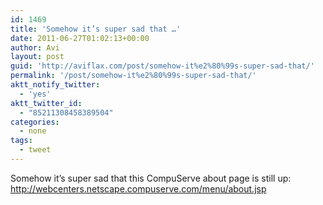 ```yaml
---
id: 1469
title: 'Somehow it’s super sad that …'
date: 2011-06-27T01:02:13+00:00
author: Avi
layout: post
guid: 'http://aviflax.com/post/somehow-it%e2%80%99s-super-sad-that/'
permalink: '/post/somehow-it%e2%80%99s-super-sad-that/'
aktt_notify_twitter:
  - 'yes'
aktt_twitter_id:
  - "85211308458389504"
categories:
  - none
tags:
  - tweet
---
```

Somehow it’s super sad that this CompuServe about page is still up: <a href="http://webcenters.netscape.compuserve.com/menu/about.jsp" rel="nofollow">http://webcenters.netscape.compuserve.com/menu/about.jsp</a>